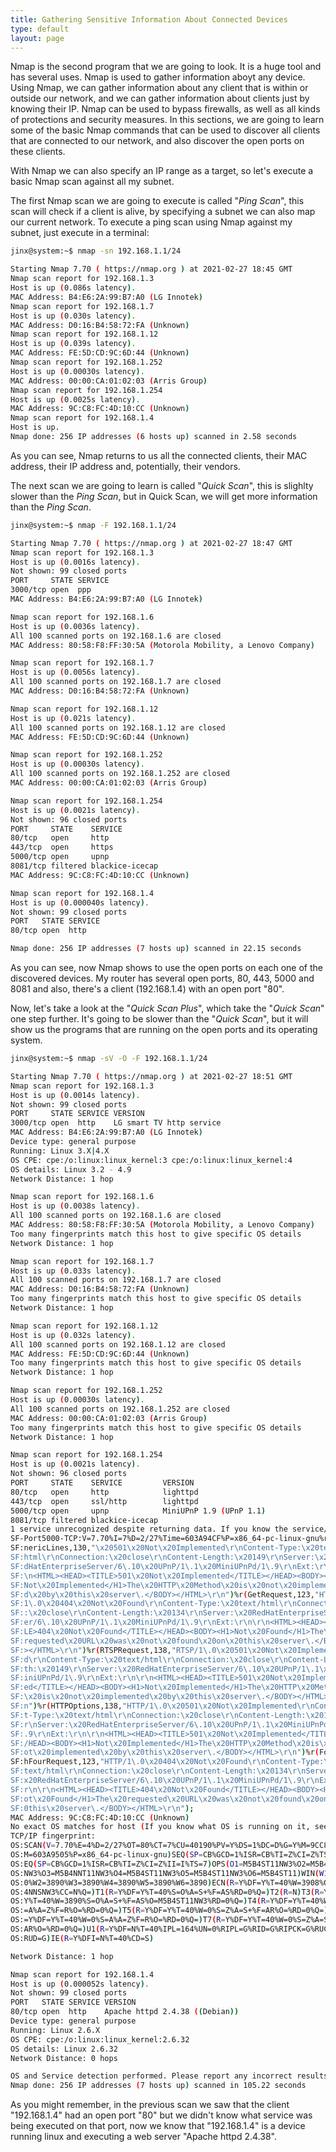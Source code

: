 ```yaml
---
title: Gathering Sensitive Information About Connected Devices
type: default
layout: page
---
```


Nmap is the second program that we are going to look. It is a huge tool and has
several uses. Nmap is used to gather information aboyt any device. Using Nmap,
we can gather information about any client that is within or outside our
network, and we can gather information about clients just by knowing their IP.
Nmap can be used to bypass firewalls, as well as all kinds of protections
and security measures. In this sections, we are going to learn some of the basic
Nmap commands that can be used to discover all clients that are connected to
our network, and also discover the open ports on these clients.

With Nmap we can also specify an IP range as a target, so let's execute a basic
Nmap scan against all my subnet.

The first Nmap scan we are going to execute is called "_Ping Scan_", this scan
will check if a client is alive, by specifying a subnet we can also map
our current network. To execute a ping scan using Nmap against my subnet, just
execute in a terminal:

```bash
jinx@system:~$ nmap -sn 192.168.1.1/24

Starting Nmap 7.70 ( https://nmap.org ) at 2021-02-27 18:45 GMT
Nmap scan report for 192.168.1.3
Host is up (0.086s latency).
MAC Address: B4:E6:2A:99:B7:A0 (LG Innotek)
Nmap scan report for 192.168.1.7
Host is up (0.030s latency).
MAC Address: D0:16:B4:58:72:FA (Unknown)
Nmap scan report for 192.168.1.12
Host is up (0.039s latency).
MAC Address: FE:5D:CD:9C:6D:44 (Unknown)
Nmap scan report for 192.168.1.252
Host is up (0.00030s latency).
MAC Address: 00:00:CA:01:02:03 (Arris Group)
Nmap scan report for 192.168.1.254
Host is up (0.0025s latency).
MAC Address: 9C:C8:FC:4D:10:CC (Unknown)
Nmap scan report for 192.168.1.4
Host is up.
Nmap done: 256 IP addresses (6 hosts up) scanned in 2.58 seconds
```

As you can see, Nmap returns to us all the connected clients, their MAC address,
their IP address and, potentially, their vendors.

The next scan we are going to learn is called "_Quick Scan_", this is slighlty
slower than the _Ping Scan_, but in Quick Scan, we will get more information
than the _Ping Scan_.

```bash
jinx@system:~$ nmap -F 192.168.1.1/24

Starting Nmap 7.70 ( https://nmap.org ) at 2021-02-27 18:47 GMT
Nmap scan report for 192.168.1.3
Host is up (0.0016s latency).
Not shown: 99 closed ports
PORT     STATE SERVICE
3000/tcp open  ppp
MAC Address: B4:E6:2A:99:B7:A0 (LG Innotek)

Nmap scan report for 192.168.1.6
Host is up (0.0036s latency).
All 100 scanned ports on 192.168.1.6 are closed
MAC Address: 80:58:F8:FF:30:5A (Motorola Mobility, a Lenovo Company)

Nmap scan report for 192.168.1.7
Host is up (0.0056s latency).
All 100 scanned ports on 192.168.1.7 are closed
MAC Address: D0:16:B4:58:72:FA (Unknown)

Nmap scan report for 192.168.1.12
Host is up (0.021s latency).
All 100 scanned ports on 192.168.1.12 are closed
MAC Address: FE:5D:CD:9C:6D:44 (Unknown)

Nmap scan report for 192.168.1.252
Host is up (0.00030s latency).
All 100 scanned ports on 192.168.1.252 are closed
MAC Address: 00:00:CA:01:02:03 (Arris Group)

Nmap scan report for 192.168.1.254
Host is up (0.0021s latency).
Not shown: 96 closed ports
PORT     STATE    SERVICE
80/tcp   open     http
443/tcp  open     https
5000/tcp open     upnp
8081/tcp filtered blackice-icecap
MAC Address: 9C:C8:FC:4D:10:CC (Unknown)

Nmap scan report for 192.168.1.4
Host is up (0.000040s latency).
Not shown: 99 closed ports
PORT   STATE SERVICE
80/tcp open  http

Nmap done: 256 IP addresses (7 hosts up) scanned in 22.15 seconds
```

As you can see, now Nmap shows to use the open ports on each one of the
discovered devices. My router has several open ports, 80, 443, 5000 and
8081 and also, there's a client (192.168.1.4) with an open port "80".

Now, let's take a look at the "_Quick Scan Plus_", which take the "_Quick Scan_"
one step further. It's going to be slower than the "_Quick Scan_", but it will
show us the programs that are running on the open ports and its operating
system.

```bash
jinx@system:~$ nmap -sV -O -F 192.168.1.1/24

Starting Nmap 7.70 ( https://nmap.org ) at 2021-02-27 18:51 GMT
Nmap scan report for 192.168.1.3
Host is up (0.0014s latency).
Not shown: 99 closed ports
PORT     STATE SERVICE VERSION
3000/tcp open  http    LG smart TV http service
MAC Address: B4:E6:2A:99:B7:A0 (LG Innotek)
Device type: general purpose
Running: Linux 3.X|4.X
OS CPE: cpe:/o:linux:linux_kernel:3 cpe:/o:linux:linux_kernel:4
OS details: Linux 3.2 - 4.9
Network Distance: 1 hop

Nmap scan report for 192.168.1.6
Host is up (0.0038s latency).
All 100 scanned ports on 192.168.1.6 are closed
MAC Address: 80:58:F8:FF:30:5A (Motorola Mobility, a Lenovo Company)
Too many fingerprints match this host to give specific OS details
Network Distance: 1 hop

Nmap scan report for 192.168.1.7
Host is up (0.033s latency).
All 100 scanned ports on 192.168.1.7 are closed
MAC Address: D0:16:B4:58:72:FA (Unknown)
Too many fingerprints match this host to give specific OS details
Network Distance: 1 hop

Nmap scan report for 192.168.1.12
Host is up (0.032s latency).
All 100 scanned ports on 192.168.1.12 are closed
MAC Address: FE:5D:CD:9C:6D:44 (Unknown)
Too many fingerprints match this host to give specific OS details
Network Distance: 1 hop

Nmap scan report for 192.168.1.252
Host is up (0.00030s latency).
All 100 scanned ports on 192.168.1.252 are closed
MAC Address: 00:00:CA:01:02:03 (Arris Group)
Too many fingerprints match this host to give specific OS details
Network Distance: 1 hop

Nmap scan report for 192.168.1.254
Host is up (0.0021s latency).
Not shown: 96 closed ports
PORT     STATE    SERVICE         VERSION
80/tcp   open     http            lighttpd
443/tcp  open     ssl/http        lighttpd
5000/tcp open     upnp            MiniUPnP 1.9 (UPnP 1.1)
8081/tcp filtered blackice-icecap
1 service unrecognized despite returning data. If you know the service/version, please submit the following fingerprint at https://nmap.org/cgi-bin/submit.cgi?new-service :
SF-Port5000-TCP:V=7.70%I=7%D=2/27%Time=603A94CF%P=x86_64-pc-linux-gnu%r(Ge
SF:nericLines,130,"\x20501\x20Not\x20Implemented\r\nContent-Type:\x20text/
SF:html\r\nConnection:\x20close\r\nContent-Length:\x20149\r\nServer:\x20Re
SF:dHatEnterpriseServer/6\.10\x20UPnP/1\.1\x20MiniUPnPd/1\.9\r\nExt:\r\n\r
SF:\n<HTML><HEAD><TITLE>501\x20Not\x20Implemented</TITLE></HEAD><BODY><H1>
SF:Not\x20Implemented</H1>The\x20HTTP\x20Method\x20is\x20not\x20implemente
SF:d\x20by\x20this\x20server\.</BODY></HTML>\r\n")%r(GetRequest,123,"HTTP/
SF:1\.0\x20404\x20Not\x20Found\r\nContent-Type:\x20text/html\r\nConnection
SF::\x20close\r\nContent-Length:\x20134\r\nServer:\x20RedHatEnterpriseServ
SF:er/6\.10\x20UPnP/1\.1\x20MiniUPnPd/1\.9\r\nExt:\r\n\r\n<HTML><HEAD><TIT
SF:LE>404\x20Not\x20Found</TITLE></HEAD><BODY><H1>Not\x20Found</H1>The\x20
SF:requested\x20URL\x20was\x20not\x20found\x20on\x20this\x20server\.</BODY
SF:></HTML>\r\n")%r(RTSPRequest,138,"RTSP/1\.0\x20501\x20Not\x20Implemente
SF:d\r\nContent-Type:\x20text/html\r\nConnection:\x20close\r\nContent-Leng
SF:th:\x20149\r\nServer:\x20RedHatEnterpriseServer/6\.10\x20UPnP/1\.1\x20M
SF:iniUPnPd/1\.9\r\nExt:\r\n\r\n<HTML><HEAD><TITLE>501\x20Not\x20Implement
SF:ed</TITLE></HEAD><BODY><H1>Not\x20Implemented</H1>The\x20HTTP\x20Method
SF:\x20is\x20not\x20implemented\x20by\x20this\x20server\.</BODY></HTML>\r\
SF:n")%r(HTTPOptions,138,"HTTP/1\.0\x20501\x20Not\x20Implemented\r\nConten
SF:t-Type:\x20text/html\r\nConnection:\x20close\r\nContent-Length:\x20149\
SF:r\nServer:\x20RedHatEnterpriseServer/6\.10\x20UPnP/1\.1\x20MiniUPnPd/1\
SF:.9\r\nExt:\r\n\r\n<HTML><HEAD><TITLE>501\x20Not\x20Implemented</TITLE><
SF:/HEAD><BODY><H1>Not\x20Implemented</H1>The\x20HTTP\x20Method\x20is\x20n
SF:ot\x20implemented\x20by\x20this\x20server\.</BODY></HTML>\r\n")%r(FourO
SF:hFourRequest,123,"HTTP/1\.0\x20404\x20Not\x20Found\r\nContent-Type:\x20
SF:text/html\r\nConnection:\x20close\r\nContent-Length:\x20134\r\nServer:\
SF:x20RedHatEnterpriseServer/6\.10\x20UPnP/1\.1\x20MiniUPnPd/1\.9\r\nExt:\
SF:r\n\r\n<HTML><HEAD><TITLE>404\x20Not\x20Found</TITLE></HEAD><BODY><H1>N
SF:ot\x20Found</H1>The\x20requested\x20URL\x20was\x20not\x20found\x20on\x2
SF:0this\x20server\.</BODY></HTML>\r\n");
MAC Address: 9C:C8:FC:4D:10:CC (Unknown)
No exact OS matches for host (If you know what OS is running on it, see https://nmap.org/submit/ ).
TCP/IP fingerprint:
OS:SCAN(V=7.70%E=4%D=2/27%OT=80%CT=7%CU=40190%PV=Y%DS=1%DC=D%G=Y%M=9CC8FC%T
OS:M=603A9505%P=x86_64-pc-linux-gnu)SEQ(SP=CB%GCD=1%ISR=CB%TI=Z%CI=Z%TS=7)S
OS:EQ(SP=CB%GCD=1%ISR=CB%TI=Z%CI=Z%II=I%TS=7)OPS(O1=M5B4ST11NW3%O2=M5B4ST11
OS:NW3%O3=M5B4NNT11NW3%O4=M5B4ST11NW3%O5=M5B4ST11NW3%O6=M5B4ST11)WIN(W1=389
OS:0%W2=3890%W3=3890%W4=3890%W5=3890%W6=3890)ECN(R=Y%DF=Y%T=40%W=3908%O=M5B
OS:4NNSNW3%CC=N%Q=)T1(R=Y%DF=Y%T=40%S=O%A=S+%F=AS%RD=0%Q=)T2(R=N)T3(R=Y%DF=
OS:Y%T=40%W=3890%S=O%A=S+%F=AS%O=M5B4ST11NW3%RD=0%Q=)T4(R=Y%DF=Y%T=40%W=0%S
OS:=A%A=Z%F=R%O=%RD=0%Q=)T5(R=Y%DF=Y%T=40%W=0%S=Z%A=S+%F=AR%O=%RD=0%Q=)T6(R
OS:=Y%DF=Y%T=40%W=0%S=A%A=Z%F=R%O=%RD=0%Q=)T7(R=Y%DF=Y%T=40%W=0%S=Z%A=S+%F=
OS:AR%O=%RD=0%Q=)U1(R=Y%DF=N%T=40%IPL=164%UN=0%RIPL=G%RID=G%RIPCK=G%RUCK=G%
OS:RUD=G)IE(R=Y%DFI=N%T=40%CD=S)

Network Distance: 1 hop

Nmap scan report for 192.168.1.4
Host is up (0.000052s latency).
Not shown: 99 closed ports
PORT   STATE SERVICE VERSION
80/tcp open  http    Apache httpd 2.4.38 ((Debian))
Device type: general purpose
Running: Linux 2.6.X
OS CPE: cpe:/o:linux:linux_kernel:2.6.32
OS details: Linux 2.6.32
Network Distance: 0 hops

OS and Service detection performed. Please report any incorrect results at https://nmap.org/submit/ .
Nmap done: 256 IP addresses (7 hosts up) scanned in 105.22 seconds
```

As you might remember, in the previous scan we saw that the client "192.168.1.4"
had an open port "80" but we didn't know what service was being executed on that
port, now we know that "192.168.1.4" is a device running linux and executing a
web server "Apache httpd 2.4.38".
